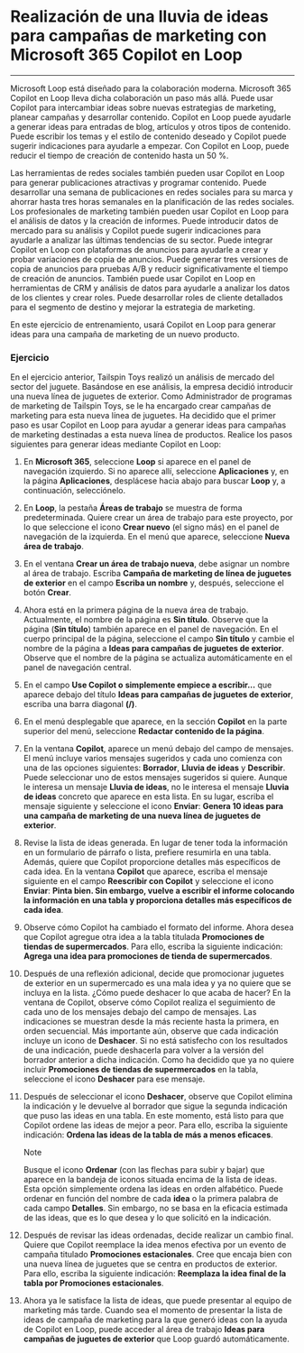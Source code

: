 # Realización de una lluvia de ideas para campañas de marketing con Microsoft 365 Copilot en Loop
---
Microsoft Loop está diseñado para la colaboración moderna. Microsoft 365 Copilot en Loop lleva dicha colaboración un paso más allá. Puede usar Copilot para intercambiar ideas sobre nuevas estrategias de marketing, planear campañas y desarrollar contenido. Copilot en Loop puede ayudarle a generar ideas para entradas de blog, artículos y otros tipos de contenido. Puede escribir los temas y el estilo de contenido deseado y Copilot puede sugerir indicaciones para ayudarle a empezar. Con Copilot en Loop, puede reducir el tiempo de creación de contenido hasta un 50 %.

Las herramientas de redes sociales también pueden usar Copilot en Loop para generar publicaciones atractivas y programar contenido. Puede desarrollar una semana de publicaciones en redes sociales para su marca y ahorrar hasta tres horas semanales en la planificación de las redes sociales. Los profesionales de marketing también pueden usar Copilot en Loop para el análisis de datos y la creación de informes. Puede introducir datos de mercado para su análisis y Copilot puede sugerir indicaciones para ayudarle a analizar las últimas tendencias de su sector. Puede integrar Copilot en Loop con plataformas de anuncios para ayudarle a crear y probar variaciones de copia de anuncios. Puede generar tres versiones de copia de anuncios para pruebas A/B y reducir significativamente el tiempo de creación de anuncios. También puede usar Copilot en Loop en herramientas de CRM y análisis de datos para ayudarle a analizar los datos de los clientes y crear roles. Puede desarrollar roles de cliente detallados para el segmento de destino y mejorar la estrategia de marketing.

En este ejercicio de entrenamiento, usará Copilot en Loop para generar ideas para una campaña de marketing de un nuevo producto.

### Ejercicio

En el ejercicio anterior, Tailspin Toys realizó un análisis de mercado del sector del juguete. Basándose en ese análisis, la empresa decidió introducir una nueva línea de juguetes de exterior. Como Administrador de programas de marketing de Tailspin Toys, se le ha encargado crear campañas de marketing para esta nueva línea de juguetes. Ha decidido que el primer paso es usar Copilot en Loop para ayudar a generar ideas para campañas de marketing destinadas a esta nueva línea de productos. Realice los pasos siguientes para generar ideas mediante Copilot en Loop:

1. En **Microsoft 365**, seleccione **Loop** si aparece en el panel de navegación izquierdo. Si no aparece allí, seleccione **Aplicaciones** y, en la página **Aplicaciones**, desplácese hacia abajo para buscar **Loop** y, a continuación, selecciónelo.
1. En **Loop**, la pestaña **Áreas de trabajo** se muestra de forma predeterminada. Quiere crear un área de trabajo para este proyecto, por lo que seleccione el icono **Crear nuevo** (el signo más) en el panel de navegación de la izquierda. En el menú que aparece, seleccione **Nueva área de trabajo**.
1. En el ventana **Crear un área de trabajo nueva**, debe asignar un nombre al área de trabajo. Escriba **Campaña de marketing de línea de juguetes de exterior** en el campo **Escriba un nombre** y, después, seleccione el botón **Crear**.
1. Ahora está en la primera página de la nueva área de trabajo. Actualmente, el nombre de la página es **Sin título**. Observe que la página (**Sin título**) también aparece en el panel de navegación. En el cuerpo principal de la página, seleccione el campo **Sin título** y cambie el nombre de la página a **Ideas para campañas de juguetes de exterior**. Observe que el nombre de la página se actualiza automáticamente en el panel de navegación central.
1. En el campo **Use Copilot o** **simplemente empiece a escribir...** que aparece debajo del título **Ideas para campañas de juguetes de exterior**, escriba una barra diagonal **(/)**.
1. En el menú desplegable que aparece, en la sección **Copilot** en la parte superior del menú, seleccione **Redactar contenido de la página**.
1. En la ventana **Copilot**, aparece un menú debajo del campo de mensajes. El menú incluye varios mensajes sugeridos y cada uno comienza con una de las opciones siguientes: **Borrador**, **Lluvia de ideas** y **Describir**. Puede seleccionar uno de estos mensajes sugeridos si quiere. Aunque le interesa un mensaje **Lluvia de ideas**, no le interesa el mensaje **Lluvia de ideas** concreto que aparece en esta lista. En su lugar, escriba el mensaje siguiente y seleccione el icono **Enviar**: **Genera 10 ideas para una campaña de marketing de una nueva línea de juguetes de exterior**.
1. Revise la lista de ideas generada. En lugar de tener toda la información en un formulario de párrafo o lista, prefiere resumirla en una tabla. Además, quiere que Copilot proporcione detalles más específicos de cada idea. En la ventana **Copilot** que aparece, escriba el mensaje siguiente en el campo **Reescribir con Copilot** y seleccione el icono **Enviar**: **Pinta bien. Sin embargo, vuelve a escribir el informe colocando la información en una tabla y proporciona detalles más específicos de cada idea**.
1. Observe cómo Copilot ha cambiado el formato del informe. Ahora desea que Copilot agregue otra idea a la tabla titulada **Promociones de tiendas de supermercados**. Para ello, escriba la siguiente indicación: **Agrega una idea para promociones de tienda de supermercados**.
1. Después de una reflexión adicional, decide que promocionar juguetes de exterior en un supermercado es una mala idea y ya no quiere que se incluya en la lista. ¿Cómo puede deshacer lo que acaba de hacer? En la ventana de Copilot, observe cómo Copilot realiza el seguimiento de cada uno de los mensajes debajo del campo de mensajes. Las indicaciones se muestran desde la más reciente hasta la primera, en orden secuencial. Más importante aún, observe que cada indicación incluye un icono de **Deshacer**. Si no está satisfecho con los resultados de una indicación, puede deshacerla para volver a la versión del borrador anterior a dicha indicación. Como ha decidido que ya no quiere incluir **Promociones de tiendas de supermercados** en la tabla, seleccione el icono **Deshacer** para ese mensaje.
1. Después de seleccionar el icono **Deshacer**, observe que Copilot elimina la indicación y le devuelve al borrador que sigue la segunda indicación que puso las ideas en una tabla. En este momento, está listo para que Copilot ordene las ideas de mejor a peor. Para ello, escriba la siguiente indicación: **Ordena las ideas de la tabla de más a menos eficaces**.

    > [!NOTE]
    >  Busque el icono **Ordenar** (con las flechas para subir y bajar) que aparece en la bandeja de iconos situada encima de la lista de ideas. Esta opción simplemente ordena las ideas en orden alfabético. Puede ordenar en función del nombre de cada **idea** o la primera palabra de cada campo **Detalles**. Sin embargo, no se basa en la eficacia estimada de las ideas, que es lo que desea y lo que solicitó en la indicación.

1. Después de revisar las ideas ordenadas, decide realizar un cambio final. Quiere que Copilot reemplace la idea menos efectiva por un evento de campaña titulado **Promociones estacionales**. Cree que encaja bien con una nueva línea de juguetes que se centra en productos de exterior. Para ello, escriba la siguiente indicación: **Reemplaza la idea final de la tabla por Promociones estacionales**.
1. Ahora ya le satisface la lista de ideas, que puede presentar al equipo de marketing más tarde. Cuando sea el momento de presentar la lista de ideas de campaña de marketing para la que generó ideas con la ayuda de Copilot en Loop, puede acceder al área de trabajo **Ideas para campañas de juguetes de exterior** que Loop guardó automáticamente.
